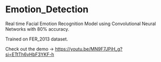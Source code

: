 # Emotion_Detection

Real time Facial Emotion Recognition Model using Convolutional Neural Networks with 80% accuracy. 

Trained on FER_2013 dataset. 

Check out the demo -> https://youtu.be/MN9F7JPiH_g?si=ETtTh6vHbF3YKF-h

